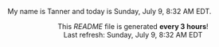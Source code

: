 My name is Tanner and today is Sunday, July 9, 8:32 AM EDT.

<p align="center">This <i>README</i> file is generated <b>every 3 hours</b>!</br>Last refresh: Sunday, July 9, 8:32 AM EDT<br /></p>
